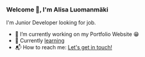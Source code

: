 

<!--
**Sisarus/sisarus** is a ✨ _special_ ✨ repository because its `README.md` (this file) appears on your GitHub profile.

Here are some ideas to get you started:

- 🔭 I’m currently working on ...
- 🌱 I’m currently learning ...
- 👯 I’m looking to collaborate on ...
- 🤔 I’m looking for help with ...
- 💬 Ask me about ...
- 📫 How to reach me: ...
- 😄 Pronouns: ...
- ⚡ Fun fact: ...
-->

### Welcome 👋, I'm Alisa Luomanmäki

I'm Junior Developer looking for job.

- 🔭 I’m currently working on my Portfolio Website 😁
- 🌱  Currently [learning](https://github.com/Sisarus?tab=repositories)
- 📬 How to reach me: [Let's get in touch!](https://www.linkedin.com/in/alisa-luomanmaki/)

<!--

- Backend:
- Frontend: 
- Database:
- IDE's:
-->
